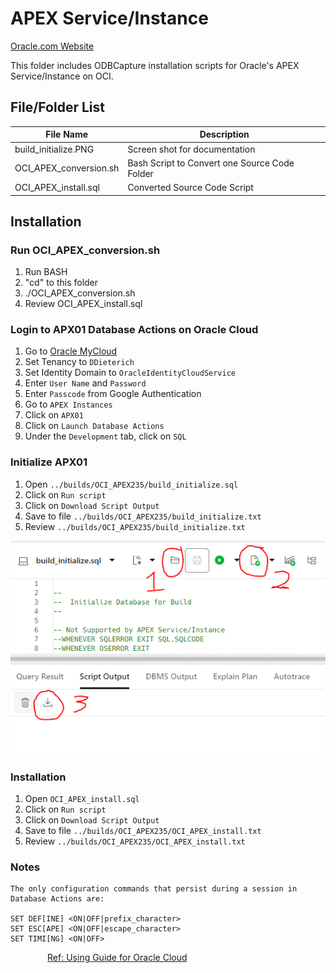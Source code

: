 # APEX Service/Instance

[Oracle.com Website](https://www.oracle.com/application-development/apex/)

This folder includes ODBCapture installation scripts for Oracle's APEX Service/Instance on OCI.


## File/Folder List

File Name               | Description
------------------------|-------------
build_initialize.PNG    | Screen shot for documentation
OCI_APEX_conversion.sh  | Bash Script to Convert one Source Code Folder
OCI_APEX_install.sql    | Converted Source Code Script


## Installation

### Run OCI_APEX_conversion.sh
1. Run BASH
2. "cd" to this folder
3. ./OCI_APEX_conversion.sh
4. Review OCI_APEX_install.sql

### Login to APX01 Database Actions on Oracle Cloud
1. Go to [Oracle MyCloud](https://myservices-ddieterich.console.oraclecloud.com/mycloud/cloudportal/gettingStarted)
2. Set Tenancy to `DDieterich`
3. Set Identity Domain to `OracleIdentityCloudService`
4. Enter `User Name` and `Password`
5. Enter `Passcode` from Google Authentication
6. Go to `APEX Instances`
7. Click on `APX01`
8. Click on `Launch Database Actions`
9. Under the `Development` tab, click on `SQL`

### Initialize APX01
1. Open `../builds/OCI_APEX235/build_initialize.sql`
2. Click on `Run script`
3. Click on `Download Script Output`
4. Save to file `../builds/OCI_APEX235/build_initialize.txt`
5. Review `../builds/OCI_APEX235/build_initialize.txt`

![Icons used to Open, Run, and Download the build script.](build_initialize.PNG)

### Installation
1. Open `OCI_APEX_install.sql`
2. Click on `Run script`
3. Click on `Download Script Output`
4. Save to file `../builds/OCI_APEX235/OCI_APEX_install.txt`
5. Review `../builds/OCI_APEX235/OCI_APEX_install.txt`

### Notes

```
The only configuration commands that persist during a session in Database Actions are:

SET DEF[INE] <ON|OFF|prefix_character>
SET ESC[APE] <ON|OFF|escape_character>
SET TIMI[NG] <ON|OFF>
```

&nbsp;&nbsp;&nbsp;&nbsp;&nbsp;&nbsp;&nbsp;&nbsp;&nbsp;&nbsp;&nbsp;&nbsp;&nbsp;&nbsp;&nbsp;[Ref: Using Guide for Oracle Cloud](https://docs.oracle.com/en/database/oracle/sql-developer-web/sdwad/sql-page.html#GUID-3B651F54-DE41-42BD-B643-19741A25213A)